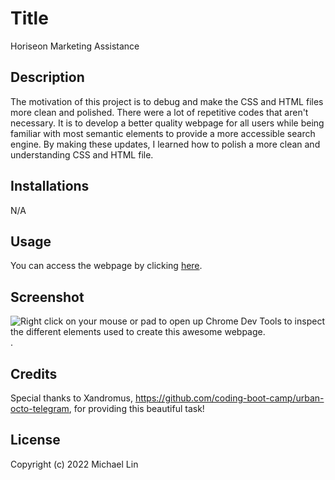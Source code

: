 # Title
Horiseon Marketing Assistance

## Description
The motivation of this project is to debug and make the CSS and HTML files more clean and polished. There were a lot of repetitive codes that aren't necessary. It is to develop a better quality webpage for all users while being familiar with most semantic elements to provide a more accessible search engine. By making these updates, I learned how to polish a more clean and understanding CSS and HTML file.

## Installations
N/A

## Usage
You can access the webpage by clicking [here](https://michaelx626.github.io/Horiseon-Marketing-Assistance/Develop/index.html).

## Screenshot

![Right click on your mouse or pad to open up Chrome Dev Tools to inspect the different elements used to create this awesome webpage.](https://github.com/Michaelx626/Horiseon-s-Marketing-Assistance/blob/main/Develop/assets/images/Screen%20Shot%202022-12-07%20at%208.26.10%20PM.png).

## Credits
Special thanks to Xandromus, https://github.com/coding-boot-camp/urban-octo-telegram, for providing this beautiful task!

## License
Copyright (c) 2022 Michael Lin
